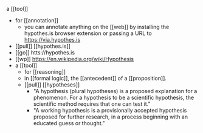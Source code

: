 a [[tool]]
  - for [[annotation]]
	  - you can annotate anything on the [[web]] by installing the hypothes.is browser extension or passing a URL to https://via.hypothes.is
  - [[pull]] [[hypothes.is]]
  - [[go]] htts://hypothes.is
  - [[wp]] https://en.wikipedia.org/wiki/Hypothesis
- a [[tool]]
	- for [[reasoning]]
	- in [[formal logic]], the [[antecedent]] of a [[proposition]].
	- [[pull]] [[hypotheses]]
		- "A hypothesis (plural hypotheses) is a proposed explanation for a phenomenon. For a hypothesis to be a scientific hypothesis, the scientific method requires that one can test it."
		- "A working hypothesis is a provisionally accepted hypothesis proposed for further research, in a process beginning with an educated guess or thought."